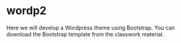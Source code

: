 # wordp2
 Here we will develop a Wordpress theme using Bootstrap. You can download the Bootstrap template from the classwork material.
